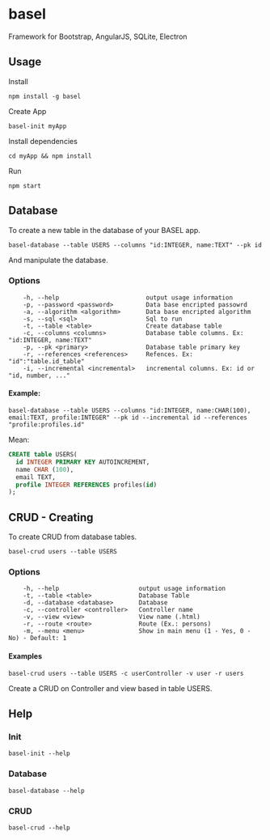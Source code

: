 # basel
Framework for Bootstrap, AngularJS, SQLite, Electron

## Usage
Install
```shell
npm install -g basel
```

Create App
```shell
basel-init myApp
```

Install dependencies
```shell
cd myApp && npm install
```

Run
```shell
npm start
```

## Database
To create a new table in the database of your BASEL app. 
```shell
basel-database --table USERS --columns "id:INTEGER, name:TEXT" --pk id
```
And manipulate the database.

### Options
```shel
    -h, --help                        output usage information
    -p, --password <password>         Data base encripted passowrd
    -a, --algorithm <algorithm>       Data base encripted algorithm
    -s, --sql <sql>                   Sql to run
    -t, --table <table>               Create database table
    -c, --columns <columns>           Database table columns. Ex: "id:INTEGER, name:TEXT"
    -p, --pk <primary>                Database table primary key
    -r, --references <references>     Refences. Ex: "id":"table.id_table"
    -i, --incremental <incremental>   incremental columns. Ex: id or "id, number, ..."
```

#### Example:
```shell
basel-database --table USERS --columns "id:INTEGER, name:CHAR(100), email:TEXT, profile:INTEGER" --pk id --incremental id --references "profile:profiles.id"
```
Mean:
```sql
CREATE table USERS(
  id INTEGER PRIMARY KEY AUTOINCREMENT,
  name CHAR (100),
  email TEXT,
  profile INTEGER REFERENCES profiles(id)
);
```

## CRUD - Creating
To create CRUD from database tables.
```shell
basel-crud users --table USERS
```
### Options
```shell
    -h, --help                      output usage information
    -t, --table <table>             Database Table
    -d, --database <database>       Database
    -c, --controller <controller>   Controller name
    -v, --view <view>               View name (.html)
    -r, --route <route>             Route (Ex.: persons)
    -m, --menu <menu>               Show in main menu (1 - Yes, 0 - No) - Default: 1
```

#### Examples
```shell
basel-crud users --table USERS -c userController -v user -r users
```
Create a CRUD on Controller and view based in table USERS.


## Help

### Init
```shell
basel-init --help
```

### Database
```shell
basel-database --help
```
### CRUD
```shell
basel-crud --help
```
